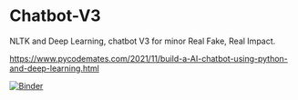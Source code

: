 # Chatbot-V3
NLTK and Deep Learning, chatbot V3 for minor Real Fake, Real Impact.

https://www.pycodemates.com/2021/11/build-a-AI-chatbot-using-python-and-deep-learning.html

[![Binder](https://mybinder.org/badge_logo.svg)](https://mybinder.org/v2/gh/rubenroo/Chatbot-V3/HEAD)
